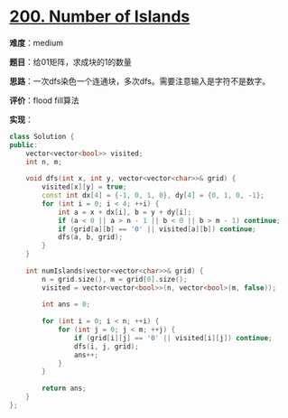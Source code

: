# [200. Number of Islands](https://leetcode.com/problems/number-of-islands/)

**难度**：medium

**题目**：给01矩阵，求成块的1的数量

**思路**：一次dfs染色一个连通块，多次dfs。需要注意输入是字符不是数字。

**评价**：flood fill算法

**实现**：

```cpp
class Solution {
public:
    vector<vector<bool>> visited;
    int n, m;
    
    void dfs(int x, int y, vector<vector<char>>& grid) {
        visited[x][y] = true;
        const int dx[4] = {-1, 0, 1, 0}, dy[4] = {0, 1, 0, -1};
        for (int i = 0; i < 4; ++i) {
            int a = x + dx[i], b = y + dy[i];
            if (a < 0 || a > n - 1 || b < 0 || b > m - 1) continue;
            if (grid[a][b] == '0' || visited[a][b]) continue;
            dfs(a, b, grid);
        }
    }
    
    int numIslands(vector<vector<char>>& grid) {
        n = grid.size(), m = grid[0].size();
        visited = vector<vector<bool>>(n, vector<bool>(m, false));
        
        int ans = 0;
        
        for (int i = 0; i < n; ++i) {
            for (int j = 0; j < m; ++j) {
                if (grid[i][j] == '0' || visited[i][j]) continue;
                dfs(i, j, grid);
                ans++;
            }
        }
        
        return ans;
    }
};
```